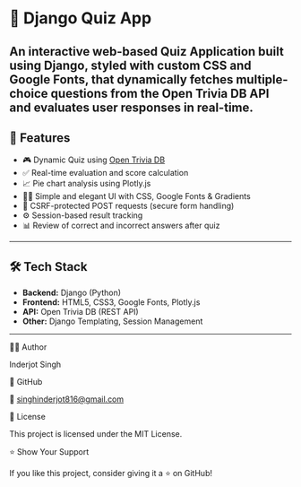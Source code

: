 # 🧠 Django Quiz App

An interactive web-based Quiz Application built using **Django**, styled with **custom CSS** and **Google Fonts**, that dynamically fetches multiple-choice questions from the Open Trivia DB API and evaluates user responses in real-time.
---

## 🚀 Features

- 🎮 Dynamic Quiz using [Open Trivia DB](https://opentdb.com/)
- ✅ Real-time evaluation and score calculation
- 📈 Pie chart analysis using Plotly.js
- 🧑‍💻 Simple and elegant UI with CSS, Google Fonts & Gradients
- 🔐 CSRF-protected POST requests (secure form handling)
- ⚙️ Session-based result tracking
- 📊 Review of correct and incorrect answers after quiz

---

## 🛠️ Tech Stack

- **Backend:** Django (Python)
- **Frontend:** HTML5, CSS3, Google Fonts, Plotly.js
- **API:** Open Trivia DB (REST API)
- **Other:** Django Templating, Session Management

---

🙋‍♂️ Author

Inderjot Singh

🔗 GitHub

📧 singhinderjot816@gmail.com

📄 License

This project is licensed under the MIT License.

⭐️ Show Your Support

If you like this project, consider giving it a ⭐️ on GitHub!

